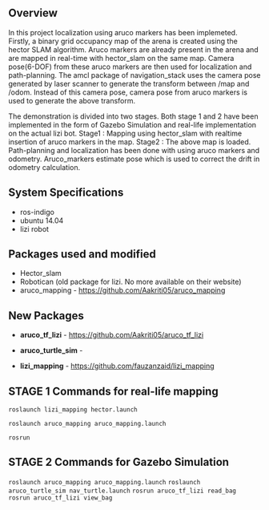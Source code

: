 ## Overview
In this project localization using aruco markers has been implemeted. Firstly, a binary grid occupancy map of the arena is created using the hector SLAM algorithm. Aruco markers are already present in the arena and are mapped in real-time with hector_slam on the same map. Camera pose(6-DOF) from these aruco markers are then used for localization and path-planning. The amcl package of navigation_stack uses the camera pose generated by laser scanner to generate the transform between /map and /odom. Instead of this camera pose, camera pose from aruco markers is used to generate the above transform.

The demonstration is divided into two stages. Both stage 1 and 2 have been implemented in the form of Gazebo Simulation and real-life implementation on the actual lizi bot. 
Stage1 : Mapping using hector_slam with realtime insertion of aruco markers in the map.
Stage2 : The above map is loaded. Path-planning and localization has been done with using aruco markers and odometry. Aruco_markers estimate pose which is used to correct the drift in odometry calculation.

## System Specifications
* ros-indigo
* ubuntu 14.04
* lizi robot

## Packages used and modified
* Hector_slam 
* Robotican (old package for lizi. No more available on their website)
* aruco_mapping - https://github.com/Aakriti05/aruco_mapping 

## New Packages
* __aruco_tf_lizi__ - https://github.com/Aakriti05/aruco_tf_lizi

* __aruco_turtle_sim__ - 
   
* __lizi_mapping__ - https://github.com/fauzanzaid/lizi_mapping

## STAGE 1 Commands for real-life mapping
`roslaunch lizi_mapping hector.launch`

`roslaunch aruco_mapping aruco_mapping.launch`

`rosrun`

## STAGE 2 Commands for Gazebo Simulation
`roslaunch aruco_mapping aruco_mapping.launch`
`roslaunch aruco_turtle_sim nav_turtle.launch`
`rosrun aruco_tf_lizi read_bag`  
`rosrun aruco_tf_lizi view_bag`  



